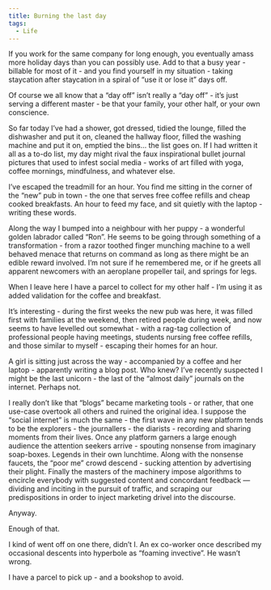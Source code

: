 ```yaml
---
title: Burning the last day
tags:
  - Life
---
```


If you work for the same company for long enough, you eventually amass more holiday days than you can possibly use. Add to that a busy year - billable for most of it - and you find yourself in my situation - taking staycation after staycation in a spiral of “use it or lose it” days off.

Of course we all know that a “day off” isn’t really a “day off” - it’s just serving a different master - be that your family, your other half, or your own conscience.

So far today I’ve had a shower, got dressed, tidied the lounge, filled the dishwasher and put it on, cleaned the hallway floor, filled the washing machine and put it on, emptied the bins… the list goes on. If I had written it all as a to-do list, my day might rival the faux inspirational bullet journal pictures that used to infest social media - works of art filled with yoga, coffee mornings, mindfulness, and whatever else.

I’ve escaped the treadmill for an hour. You find me sitting in the corner of the “new” pub in town - the one that serves free coffee refills and cheap cooked breakfasts. An hour to feed my face, and sit quietly with the laptop - writing these words.

Along the way I bumped into a neighbour with her puppy - a wonderful golden labrador called “Ron”. He seems to be going through something of a transformation - from a razor toothed finger munching machine to a well behaved menace that returns on command as long as there might be an edible reward involved. I’m not sure if he remembered me, or if he greets all apparent newcomers with an aeroplane propeller tail, and springs for legs.

When I leave here I have a parcel to collect for my other half - I’m using it as added validation for the coffee and breakfast.

It’s interesting - during the first weeks the new pub was here, it was filled first with families at the weekend, then retired people during week, and now seems to have levelled out somewhat - with a rag-tag collection of professional people having meetings, students nursing free coffee refills, and those similar to myself - escaping their homes for an hour.

A girl is sitting just across the way - accompanied by a coffee and her laptop - apparently writing a blog post. Who knew? I’ve recently suspected I might be the last unicorn - the last of the “almost daily” journals on the internet. Perhaps not.

I really don’t like that “blogs” became marketing tools - or rather, that one use-case overtook all others and ruined the original idea. I suppose the “social internet” is much the same - the first wave in any new platform tends to be the explorers - the journallers - the diarists - recording and sharing moments from their lives. Once any platform garners a large enough audience the attention seekers arrive - spouting nonsense from imaginary soap-boxes. Legends in their own lunchtime. Along with the nonsense faucets, the “poor me” crowd descend - sucking attention by advertising their plight. Finally the masters of the machinery impose algorithms to encircle everybody with suggested content and concordant feedback — dividing and inciting in the pursuit of traffic, and scraping our predispositions in order to inject marketing drivel into the discourse.

Anyway.

Enough of that.

I kind of went off on one there, didn’t I. An ex co-worker once described my occasional descents into hyperbole as “foaming invective”. He wasn’t wrong.

I have a parcel to pick up - and a bookshop to avoid. 